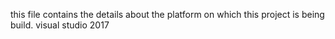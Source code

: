 this file contains the details about the platform on which this project is being build.
visual studio 2017
